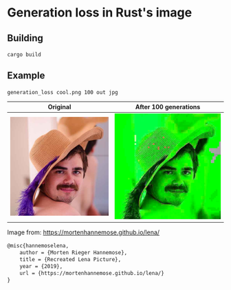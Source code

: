 # Generation loss in Rust's image


## Building

```
cargo build 
```

## Example

```
generation_loss cool.png 100 out jpg
```

| Original                    | After 100 generations    |
|-----------------------------|--------------------------|
| ![alt_text](./doc/Lena_512.jpg) | ![alt_text](./doc/out99.jpg) |



Image from: https://mortenhannemose.github.io/lena/
```
@misc{hannemoselena,
    author = {Morten Rieger Hannemose},
    title = {Recreated Lena Picture},
    year = {2019},
    url = {https://mortenhannemose.github.io/lena/}
}
```

